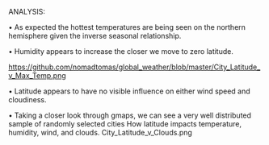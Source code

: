 
ANALYSIS:

• As expected the hottest temperatures are being seen on the northern hemisphere given the inverse seasonal relationship.

• Humidity appears to increase the closer we move to zero latitude.

https://github.com/nomadtomas/global_weather/blob/master/City_Latitude_v_Max_Temp.png

• Latitude appears to have no visible influence on either wind speed and cloudiness.

• Taking a closer look through gmaps, we can see a very well distributed sample of randomly selected cities
  How latitude impacts temperature, humidity, wind, and clouds.
  City_Latitude_v_Clouds.png
